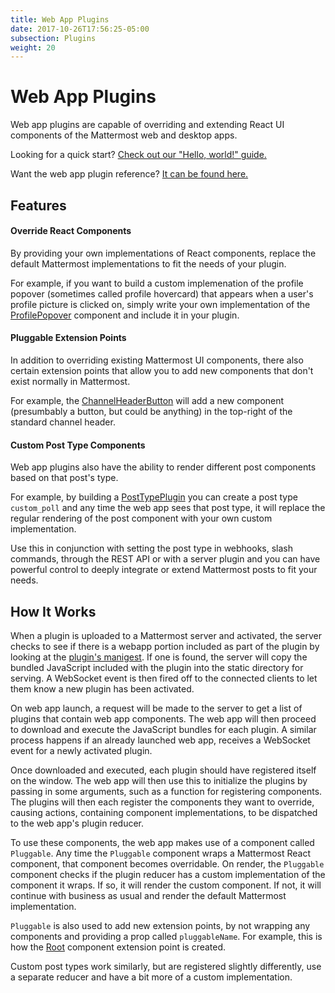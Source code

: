 ```yaml
---
title: Web App Plugins
date: 2017-10-26T17:56:25-05:00
subsection: Plugins
weight: 20
---
```


# Web App Plugins

Web app plugins are capable of overriding and extending React UI components of the Mattermost web and desktop apps.

Looking for a quick start? [Check out our "Hello, world!" guide.](/extend/plugins/webapp/hello-world/)

Want the web app plugin reference? [It can be found here.](/extend/plugins/webapp/reference/)

## Features

#### Override React Components
By providing your own implementations of React components, replace the default Mattermost implementations to fit the needs of your plugin.

For example, if you want to build a custom implemenation of the profile popover (sometimes called profile hovercard) that appears when a user's profile picture is clicked on, simply write your own implementation of the [ProfilePopover](/extend/plugins/webapp/reference/#profilepopover) component and include it in your plugin.

#### Pluggable Extension Points
In addition to overriding existing Mattermost UI components, there also certain extension points that allow you to add new components that don't exist normally in Mattermost.

For example, the [ChannelHeaderButton](/extend/plugins/webapp/reference/#channelheaderbutton) will add a new component (presumbably a button, but could be anything) in the top-right of the standard channel header.

#### Custom Post Type Components
Web app plugins also have the ability to render different post components based on that post's type.

For example, by building a [PostTypePlugin](/extend/plugins/webapp/reference/#posttypeplugin) you can create a post type `custom_poll` and any time the web app sees that post type, it will replace the regular rendering of the post component with your own custom implementation.

Use this in conjunction with setting the post type in webhooks, slash commands, through the REST API or with a server plugin and you can have powerful control to deeply integrate or extend Mattermost posts to fit your needs.

## How It Works

When a plugin is uploaded to a Mattermost server and activated, the server checks to see if there is a webapp portion included as part of the plugin by looking at the [plugin's manigest](/extend/plugins/manifest-reference/). If one is found, the server will copy the bundled JavaScript included with the plugin into the static directory for serving. A WebSocket event is then fired off to the connected clients to let them know a new plugin has been activated.

On web app launch, a request will be made to the server to get a list of plugins that contain web app components. The web app will then proceed to download and execute the JavaScript bundles for each plugin. A similar process happens if an already launched web app, receives a WebSocket event for a newly activated plugin.

Once downloaded and executed, each plugin should have registered itself on the window. The web app will then use this to initialize the plugins by passing in some arguments, such as a function for registering components. The plugins will then each register the components they want to override, causing actions, containing component implementations, to be dispatched to the web app's plugin reducer.

To use these components, the web app makes use of a component called `Pluggable`. Any time the `Pluggable` component wraps a Mattermost React component, that component becomes overridable. On render, the `Pluggable` component checks if the plugin reducer has a custom implementation of the component it wraps. If so, it will render the custom component. If not, it will continue with business as usual and render the default Mattermost implementation.

`Pluggable` is also used to add new extension points, by not wrapping any components and providing a prop called `pluggableName`. For example, this is how the [Root](/extend/plugins/webapp/reference/#root) component extension point is created.

Custom post types work similarly, but are registered slightly differently, use a separate reducer and have a bit more of a custom implementation.
